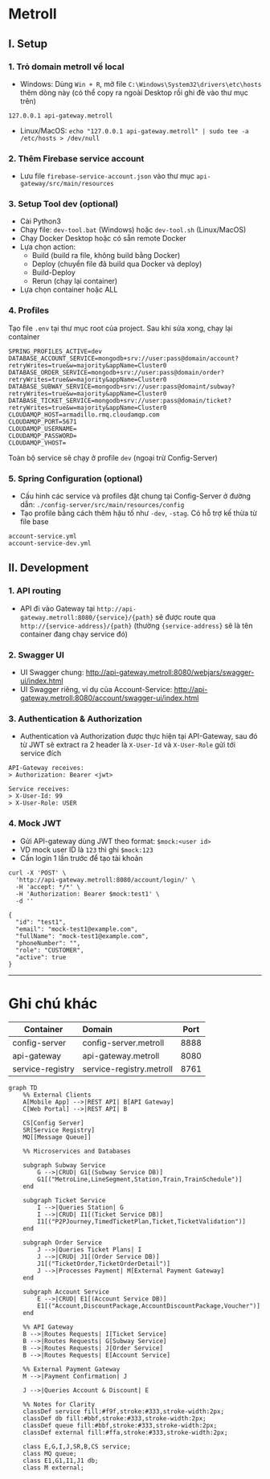 # Metroll

## I. Setup

### 1. Trỏ domain metroll về local

- Windows: Dùng `Win + R`, mở file `C:\Windows\System32\drivers\etc\hosts` thêm dòng này (có thể copy ra ngoài Desktop rồi ghi đè vào thư mục trên)

```
127.0.0.1 api-gateway.metroll
```

- Linux/MacOS: `echo "127.0.0.1 api-gateway.metroll" | sudo tee -a /etc/hosts > /dev/null`

### 2. Thêm Firebase service account

- Lưu file `firebase-service-account.json` vào thư mục `api-gateway/src/main/resources`

### 3. Setup Tool dev (optional)

- Cài Python3
- Chạy file: `dev-tool.bat` (Windows) hoặc `dev-tool.sh` (Linux/MacOS)
- Chạy Docker Desktop hoặc có sẵn remote Docker
- Lựa chọn action:
  + Build (build ra file, không build bằng Docker)
  + Deploy (chuyển file đã build qua Docker và deploy)
  + Build-Deploy
  + Rerun (chạy lại container)
- Lựa chọn container hoặc ALL

### 4. Profiles
Tạo file `.env` tại thư mục root của project. Sau khi sửa xong, chạy lại container

```properties
SPRING_PROFILES_ACTIVE=dev
DATABASE_ACCOUNT_SERVICE=mongodb+srv://user:pass@domain/account?retryWrites=true&w=majority&appName=Cluster0
DATABASE_ORDER_SERVICE=mongodb+srv://user:pass@domain/order?retryWrites=true&w=majority&appName=Cluster0
DATABASE_SUBWAY_SERVICE=mongodb+srv://user:pass@domaint/subway?retryWrites=true&w=majority&appName=Cluster0
DATABASE_TICKET_SERVICE=mongodb+srv://user:pass@domain/ticket?retryWrites=true&w=majority&appName=Cluster0
CLOUDAMQP_HOST=armadillo.rmq.cloudamqp.com
CLOUDAMQP_PORT=5671
CLOUDAMQP_USERNAME=
CLOUDAMQP_PASSWORD=
CLOUDAMQP_VHOST=
```

Toàn bộ service sẽ chạy ở profile `dev` (ngoại trừ Config-Server)

### 5. Spring Configuration (optional)
- Cấu hình các service và profiles đặt chung tại Config-Server ở đường dẫn: `./config-server/src/main/resources/config`
- Tạo profile bằng cách thêm hậu tố như `-dev`, `-stag`. Có hỗ trợ kế thừa từ file base
```
account-service.yml
account-service-dev.yml
```

## II. Development

### 1. API routing
- API đi vào Gateway tại `http://api-gateway.metroll:8080/{service}/{path}` sẽ được route qua `http://{service-address}/{path}` (thường `{service-address}` sẽ là tên container đang chạy service đó)

### 2. Swagger UI
- UI Swagger chung: http://api-gateway.metroll:8080/webjars/swagger-ui/index.html
- UI Swagger riêng, ví dụ của Account-Service: http://api-gateway.metroll:8080/account/swagger-ui/index.html

### 3. Authentication & Authorization
- Authentication và Authorization được thực hiện tại API-Gateway, sau đó từ JWT sẽ extract ra 2 header là `X-User-Id` và `X-User-Role` gửi tới service đích

```
API-Gateway receives:
> Authorization: Bearer <jwt>

Service receives:
> X-User-Id: 99
> X-User-Role: USER
```

### 4. Mock JWT
- Gửi API-gateway dùng JWT theo format: `$mock:<user id>`
- VD mock user ID là `123` thì ghi `$mock:123`
- Cần login 1 lần trước để tạo tài khoản
```
curl -X 'POST' \
  'http://api-gateway.metroll:8080/account/login/' \
  -H 'accept: */*' \
  -H 'Authorization: Bearer $mock:test1' \
  -d ''

{
  "id": "test1",
  "email": "mock-test1@example.com",
  "fullName": "mock-test1@example.com",
  "phoneNumber": "",
  "role": "CUSTOMER",
  "active": true
}
```

---

# Ghi chú khác

| Container        | Domain                   | Port |
|------------------|:-------------------------|------|
| config-server    | config-server.metroll    | 8888 |
| api-gateway      | api-gateway.metroll      | 8080 |
| service-registry | service-registry.metroll | 8761 |

```mermaid
graph TD
    %% External Clients
    A[Mobile App] -->|REST API| B[API Gateway]
    C[Web Portal] -->|REST API| B

    CS[Config Server]
    SR[Service Registry]
    MQ[[Message Queue]]

    %% Microservices and Databases

    subgraph Subway Service
        G -->|CRUD| G1[(Subway Service DB)]
        G1[("MetroLine,LineSegment,Station,Train,TrainSchedule")]
    end

    subgraph Ticket Service
        I -->|Queries Station| G
        I -->|CRUD| I1[(Ticket Service DB)]
        I1[("P2PJourney,TimedTicketPlan,Ticket,TicketValidation")]
    end

    subgraph Order Service
        J -->|Queries Ticket Plans| I
        J -->|CRUD| J1[(Order Service DB)]
        J1[("TicketOrder,TicketOrderDetail")]
        J -->|Processes Payment| M[External Payment Gateway]
    end

    subgraph Account Service
        E -->|CRUD| E1[(Account Service DB)]
        E1[("Account,DiscountPackage,AccountDiscountPackage,Voucher")]
    end

    %% API Gateway
    B -->|Routes Requests| I[Ticket Service]
    B -->|Routes Requests| G[Subway Service]
    B -->|Routes Requests| J[Order Service]
    B -->|Routes Requests| E[Account Service]

    %% External Payment Gateway
    M -->|Payment Confirmation| J

    J -->|Queries Account & Discount| E

    %% Notes for Clarity
    classDef service fill:#f9f,stroke:#333,stroke-width:2px;
    classDef db fill:#bbf,stroke:#333,stroke-width:2px;
    classDef queue fill:#bbf,stroke:#333,stroke-width:2px;
    classDef external fill:#ffa,stroke:#333,stroke-width:2px;

    class E,G,I,J,SR,B,CS service;
    class MQ queue;
    class E1,G1,I1,J1 db;
    class M external;
```